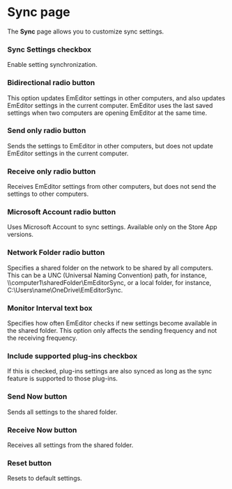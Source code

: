# Sync page

The **Sync** page allows you to customize sync settings.

### Sync Settings checkbox

Enable setting synchronization.

### Bidirectional radio button

This option updates EmEditor settings in other computers, and also updates EmEditor settings in the current computer. EmEditor uses the last saved settings when two computers are opening EmEditor at the same time.

### Send only radio button

Sends the settings to EmEditor in other computers, but does not update EmEditor settings in the current computer.

### Receive only radio button

Receives EmEditor settings from other computers, but does not send the settings to other computers.

### Microsoft Account radio button

Uses Microsoft Account to sync settings. Available only on the Store App versions.

### Network Folder radio button

Specifies a shared folder on the network to be shared by all computers. This can be a UNC (Universal Naming Convention) path, for instance, \\\computer1\\sharedFolder\\EmEditorSync, or a local folder, for instance, C:\\Users\\name\\OneDrive\\EmEditorSync.

### Monitor Interval text box

Specifies how often EmEditor checks if new settings become available in the shared folder. This option only affects the sending frequency and not the receiving frequency.

### Include supported plug-ins checkbox

If this is checked, plug-ins settings are also synced as long as the sync feature is supported to those plug-ins.

### Send Now button

Sends all settings to the shared folder.

### Receive Now button

Receives all settings from the shared folder.

### Reset button

Resets to default settings.

